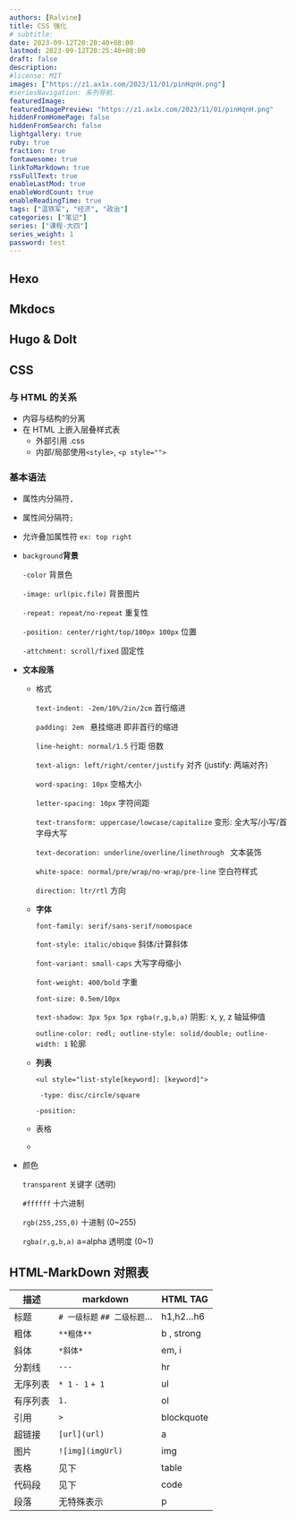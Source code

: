 ```yaml
---
authors: [Ralvine]
title: CSS 强化
# subtitle:
date: 2023-09-12T20:20:40+08:00
lastmod: 2023-09-12T20:25:40+08:00
draft: false
description: 
#license: MIT
images: ["https://z1.ax1x.com/2023/11/01/pinHqnH.png"]
#seriesNavigation: 系列导航.
featuredImage: 
featuredImagePreview: "https://z1.ax1x.com/2023/11/01/pinHqnH.png"
hiddenFromHomePage: false
hiddenFromSearch: false
lightgallery: true
ruby: true
fraction: true
fontawesome: true
linkToMarkdown: true
rssFullText: true
enableLastMod: true
enableWordCount: true
enableReadingTime: true
tags: ["温铁军", "经济", "政治"]
categories: ["笔记"]
series: ["课程-大四"]
series_weight: 1
password: test
---
```


<!--more-->

## Hexo

## Mkdocs

## Hugo & Dolt

## CSS 

### 与 HTML 的关系

- 内容与结构的分离
- 在 HTML 上嵌入层叠样式表
  - 外部引用 .css
  - 内部/局部使用`<style>`, `<p style="">`

### 基本语法

- 属性内分隔符`,`
- 属性间分隔符`;`
- 允许叠加属性符 `ex: top right`

- `background`**背景**

  `-color` 背景色

  `-image: url(pic.file)` 背景图片

  `-repeat: repeat/no-repeat` 重复性

  `-position: center/right/top/100px 100px` 位置

  `-attchment: scroll/fixed` 固定性

- **文本段落**

  - 格式

    `text-indent: -2em/10%/2in/2cm` 首行缩进

    `padding: 2em ` 悬挂缩进 即非首行的缩进

    `line-height: normal/1.5` 行距 倍数

    `text-align: left/right/center/justify` 对齐 (justify: 两端对齐)

    `word-spacing: 10px` 空格大小

    `letter-spacing: 10px` 字符间距

    `text-transform: uppercase/lowcase/capitalize` 变形: 全大写/小写/首字母大写

    `text-decoration: underline/overline/linethrough ` 文本装饰

    `white-space: normal/pre/wrap/no-wrap/pre-line` 空白符样式

    `direction: ltr/rtl` 方向

  - **字体**

    `font-family: serif/sans-serif/nomospace`

    `font-style: italic/obique` 斜体/计算斜体

    `font-variant: small-caps` 大写字母缩小

    `font-weight: 400/bold` 字重

    `font-size: 0.5em/10px`

    `text-shadow: 3px 5px 5px rgba(r,g,b,a)` 阴影: x, y, z 轴延伸值

    `outline-color: redl; outline-style: solid/double; outline-width: 1` 轮廓

  - **列表**

    `<ul style="list-style[keyword]: [keyword]">`

    ` -type: disc/circle/square`

    `-position: `

  - 表格

  - 

- 颜色

  `transparent` 关键字 (透明)

  `#ffffff` 十六进制

  `rgb(255,255,0)` 十进制 (0~255)

  `rgba(r,g,b,a)` a=alpha 透明度 (0~1)

## HTML-MarkDown 对照表

| 描述     | markdown                    | HTML TAG   |
| -------- | --------------------------- | ---------- |
| 标题     | `# 一级标题` `## 二级标题`… | h1,h2…h6   |
| 粗体     | `**粗体**`                  | b , strong |
| 斜体     | `*斜体*`                    | em, i      |
| 分割线   | `---`                       | hr         |
| 无序列表 | `* 1` `- 1` `+ 1`           | ul         |
| 有序列表 | `1.`                        | ol         |
| 引用     | `>`                         | blockquote |
| 超链接   | `[url](url)`                | a          |
| 图片     | `![img](imgUrl)`            | img        |
| 表格     | 见下                        | table      |
| 代码段   | 见下                        | code       |
| 段落     | 无特殊表示                  | p          |
